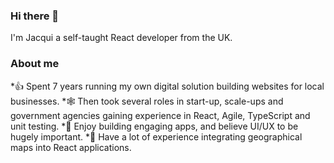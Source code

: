 ### Hi there 👋

I'm Jacqui a self-taught React developer from the UK.

### About me

*👍 Spent 7 years running my own digital solution building websites for local businesses.
*🕸 Then took several roles in start-up, scale-ups and government agencies gaining experience in React, Agile, TypeScript and unit testing.
*🦈 Enjoy building engaging apps, and believe UI/UX to be hugely important.
*🐙 Have a lot of experience integrating geographical maps into React applications.

<!--
**jacqui-maclean/jacqui-maclean** is a ✨ _special_ ✨ repository because its `README.md` (this file) appears on your GitHub profile.

-->
